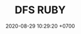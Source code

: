 ---
layout: teamCard
permalink: /team/:title.html
categories: surjohto042024 norteMayo partido2 partido3  partido4 partido5 partido6 partido7 partido8 partido9 partido10 partido11
maincover: /assets/logos/DFS.png
puntosLJMAYO24: 0
date: 2020-08-29 10:29:20 +0700
title: DFS RUBY
tag: johto042024
color: black
puntosLJ202404: 12
grupo: sur
background: '#F16C38'
cover: /assets/backCard.png
team: TEAM SATISFACTION
abr: HG
p2: DFS RUBY
pp2: NO SMITE
p3:  DFS RUBY
pp3: JAS
p4:  DFS RUBY
r4: 0
rr4: 3
pp4: DFS DMD
p5:  DFS RUBY
pp5: T. SATISFACTION
p6:  DFS RUBY
pp6: S.VANGUARD
p7:  DFS RUBY
pp7: HGO
p8:  DFS RUBY
pp8: HG REGIOS
p9:  DFS RUBY
pp9: ZODIAC
p10: DFS RUBY
pp10: MBO
p11:  DFS RUBY
pp11: LAST BREATH
---